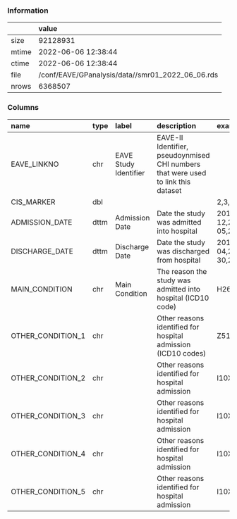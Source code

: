 
### Information



|       | value                                            |
|:------|:-------------------------------------------------|
| size  | 92128931                                         |
| mtime | 2022-06-06 12:38:44                              |
| ctime | 2022-06-06 12:38:44                              |
| file  | /conf/EAVE/GPanalysis/data//smr01_2022_06_06.rds |
| nrows | 6368507                                          |

### Columns

| name              | type   | label                 | description                                                                       | examples                                               |
|:------------------|:-------|:----------------------|:----------------------------------------------------------------------------------|:-------------------------------------------------------|
| EAVE_LINKNO       | chr    | EAVE Study Identifier | EAVE-II Identifier, pseudoynmised CHI numbers that were used to link this dataset |                                                        |
| CIS_MARKER        | dbl    |                       |                                                                                   | 2,3,4,1,6                                              |
| ADMISSION_DATE    | dttm   | Admission Date        | Date the study was admitted into hospital                                         | 2019-06-11,2019-08-12,2018-03-07,2018-06-05,2019-03-04 |
| DISCHARGE_DATE    | dttm   | Discharge Date        | Date the study was discharged from hospital                                       | 2019-06-18,2019-03-04,2019-08-12,2019-08-30,2020-01-17 |
| MAIN_CONDITION    | chr    | Main Condition        | The reason the study was admitted into hospital (ICD10 code)                      | H269,N390,U071,A419,J22X                               |
| OTHER_CONDITION_1 | chr    |                       | Other reasons identified for hospital admission (ICD10 codes)                     | Z511,N390,I10X,N179                                    |
| OTHER_CONDITION_2 | chr    |                       | Other reasons identified for hospital admission                                   | I10X,E119,I489,Z511                                    |
| OTHER_CONDITION_3 | chr    |                       | Other reasons identified for hospital admission                                   | I10X,E119,I489,N179                                    |
| OTHER_CONDITION_4 | chr    |                       | Other reasons identified for hospital admission                                   | I10X,E119,I489,Z867                                    |
| OTHER_CONDITION_5 | chr    |                       | Other reasons identified for hospital admission                                   | I10X,E119,Z038,Z867                                    |
        